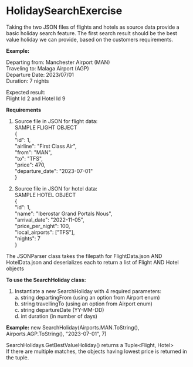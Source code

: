 # HolidaySearchExercise
Taking the two JSON files of flights and hotels as source data provide a basic holiday search feature. The first search result should be the best value holiday we can provide, based on the customers requirements.  

**Example:**    

Departing from: Manchester Airport (MAN)  
Traveling to: Malaga Airport (AGP)  
Departure Date: 2023/07/01  
Duration: 7 nights  

Expected result:  
Flight Id 2 and Hotel Id 9  
  
  
**Requirements**    
1. Source file in JSON for flight data:  
SAMPLE FLIGHT OBJECT  
{  
  "id": 1,  
  "airline": "First Class Air",  
  "from": "MAN",  
  "to": "TFS",  
  "price": 470,  
  "departure_date": "2023-07-01"  
}  
  
2. Source file in JSON for hotel data:   
SAMPLE HOTEL OBJECT  
{  
  "id": 1,  
  "name": "Iberostar Grand Portals Nous",  
  "arrival_date": "2022-11-05",  
  "price_per_night": 100,  
  "local_airports": ["TFS"],  
  "nights": 7  
}  
  
The JSONParser class takes the filepath for FlightData.json AND HotelData.json and deserializes each to return a list of Flight AND Hotel objects
  
**To use the SearchHoliday class:**  
1. Instantiate a new SearchHoliday with 4 required parameters:  
  a. string departingFrom (using an option from Airport enum)  
  b. string travellingTo (using an option from Airport enum)  
  c. string departureDate (YY-MM-DD)  
  d. int duration (in number of days)  
    
**Example:**  new SearchHoliday(Airports.MAN.ToString(), Airports.AGP.ToString(), "2023-07-01", 7)  

SearchHolidays.GetBestValueHoliday() returns a Tuple<Flight, Hotel>  
If there are multiple matches, the objects having lowest price is returned in the tuple.  
  


